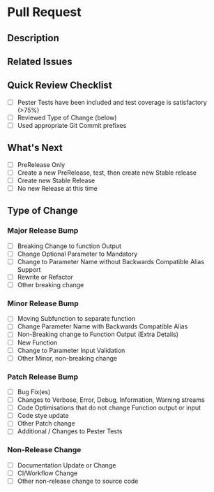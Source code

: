 # Pull Request

## Description

<!-- Please include a summary of the changes and the related issue. -->

## Related Issues

<!-- Please link any related issues -->

## Quick Review Checklist

- [ ] Pester Tests have been included and test coverage is satisfactory (>75%)
- [ ] Reviewed Type of Change (below)
- [ ] Used appropriate Git Commit prefixes

## What's Next

<!-- Select below to illustrate next actions and intent -->

- [ ] PreRelease Only
- [ ] Create a new PreRelease, test, then create new Stable release
- [ ] Create new Stable Release
- [ ] No new Release at this time

## Type of Change

<!--  Please select the most appropriate change options. Use this as a guide on how to bump the next release version using the highest option available -->

### Major Release Bump

- [ ] Breaking Change to function Output
- [ ] Change Optional Parameter to Mandatory
- [ ] Change to Parameter Name without Backwards Compatible Alias Support
- [ ] Rewrite or Refactor
- [ ] Other breaking change

### Minor Release Bump

- [ ] Moving Subfunction to separate function
- [ ] Change Parameter Name with Backwards Compatible Alias
- [ ] Non-Breaking change to Function Output (Extra Details)
- [ ] New Function
- [ ] Change to Parameter Input Validation
- [ ] Other Minor, non-breaking change

### Patch Release Bump

- [ ] Bug Fix(es)
- [ ] Changes to Verbose, Error, Debug, Information, Warning streams
- [ ] Code Optimisations that do not change Function output or input
- [ ] Code stye update
- [ ] Other Patch change
- [ ] Additional / Changes to Pester Tests

### Non-Release Change

- [ ] Documentation Update or Change
- [ ] CI/Workflow Change
- [ ] Other non-release change to source code

